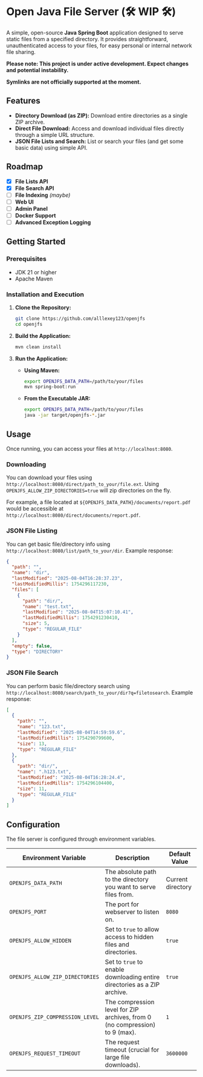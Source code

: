 # Open Java File Server (🛠️ WIP 🛠️)

A simple, open-source **Java Spring Boot** application designed to serve static files from a specified directory. It provides straightforward, unauthenticated access to your files, for easy personal or internal network file sharing.

**Please note: This project is under active development. Expect changes and potential instability.**

**Symlinks are not officially supported at the moment.**
## Features

*   **Directory Download (as ZIP):** Download entire directories as a single ZIP archive.
*   **Direct File Download:** Access and download individual files directly through a simple URL structure.
*   **JSON File Lists and Search:** List or search your files (and get some basic data) using simple API.

## Roadmap

*   [x] **File Lists API**
*   [x] **File Search API**
*   [ ] **File Indexing** *(maybe)*
*   [ ] **Web UI** 
*   [ ] **Admin Panel**
*   [ ] **Docker Support**
*   [ ] **Advanced Exception Logging**

## Getting Started

### Prerequisites

*   JDK 21 or higher
*   Apache Maven

### Installation and Execution

1.  **Clone the Repository:**
    ```bash
    git clone https://github.com/alllexey123/openjfs
    cd openjfs
    ```

2.  **Build the Application:**
    ```bash
    mvn clean install
    ```

3.  **Run the Application:**

    *   **Using Maven:**
        ```bash
        export OPENJFS_DATA_PATH=/path/to/your/files
        mvn spring-boot:run
        ```

    *   **From the Executable JAR:**
        ```bash
        export OPENJFS_DATA_PATH=/path/to/your/files
        java -jar target/openjfs-*.jar
        ```

## Usage
Once running, you can access your files at `http://localhost:8080`. 

### Downloading
You can download your files using `http://localhost:8080/direct/path_to_your/file.ext`. Using `OPENJFS_ALLOW_ZIP_DIRECTORIES=true` will zip directories on the fly.

For example, a file located at `${OPENJFS_DATA_PATH}/documents/report.pdf` would be accessible at `http://localhost:8080/direct/documents/report.pdf`.

### JSON File Listing
You can get basic file/directory info using `http://localhost:8080/list/path_to_your/dir`.
Example response: 
```json
{
  "path": "",
  "name": "dir",
  "lastModified": "2025-08-04T16:28:37.23",
  "lastModifiedMillis": 1754296117230,
  "files": [
    {
      "path": "dir/",
      "name": "test.txt",
      "lastModified": "2025-08-04T15:07:10.41",
      "lastModifiedMillis": 1754291230410,
      "size": 5,
      "type": "REGULAR_FILE"
    }
  ],
  "empty": false,
  "type": "DIRECTORY"
}
```

### JSON File Search
You can perform basic file/directory search using `http://localhost:8080/search/path_to_your/dir?q=filetosearch`.
Example response:
```json
[
  {
    "path": "",
    "name": "123.txt",
    "lastModified": "2025-08-04T14:59:59.6",
    "lastModifiedMillis": 1754290799600,
    "size": 13,
    "type": "REGULAR_FILE"
  },
  {
    "path": "dir/",
    "name": ".h123.txt",
    "lastModified": "2025-08-04T16:28:24.4",
    "lastModifiedMillis": 1754296104400,
    "size": 11,
    "type": "REGULAR_FILE"
  }
]
```

## Configuration

The file server is configured through environment variables.

| Environment Variable            | Description                                                                 | Default Value     |
|---------------------------------|-----------------------------------------------------------------------------|-------------------|
| `OPENJFS_DATA_PATH`             | The absolute path to the directory you want to serve files from.            | Current directory |
| `OPENJFS_PORT`                  | The port for webserver to listen on.                                        | `8080`            |
| `OPENJFS_ALLOW_HIDDEN`          | Set to `true` to allow access to hidden files and directories.              | `true`            |
| `OPENJFS_ALLOW_ZIP_DIRECTORIES` | Set to `true` to enable downloading entire directories as a ZIP archive.    | `true`            |
| `OPENJFS_ZIP_COMPRESSION_LEVEL` | The compression level for ZIP archives, from 0 (no compression) to 9 (max). | `1`               |
| `OPENJFS_REQUEST_TIMEOUT`       | The request timeout (crucial for large file downloads).                     | `3600000`         |

